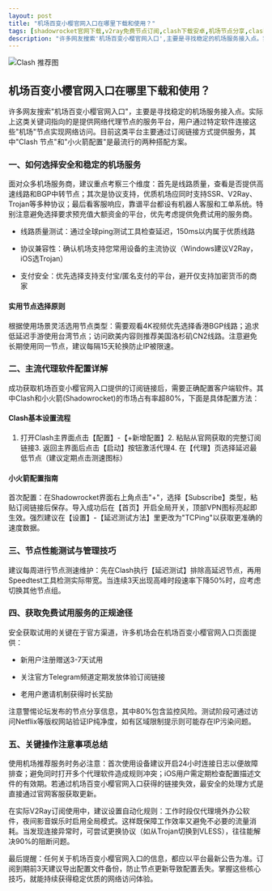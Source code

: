 ```yaml
---
layout: post
title: "机场百变小樱官网入口在哪里下载和使用？"
tags: [shadowrocket官网下载,v2ray免费节点订阅,clash下载安卓,机场节点分享,clash一键导入的网站,clash节点免费2025]
description: "许多网友搜索'机场百变小樱官网入口',主要是寻找稳定的机场服务接入点。实际上这类关键词指向的是提供网络代理节点的服务平台,用户通过特定软件连接这些'机场'节点实现网络访问。目前这类平台主要通过订阅链接方式提供服务,其中'Clash 节点'和'小火箭配置'是最流行的两种搭配方案。"
---
```


![Clash 推荐图](https://clashjd.github.io/assets/img/clash节点推荐.png)

## 机场百变小樱官网入口在哪里下载和使用？

许多网友搜索"机场百变小樱官网入口"，主要是寻找稳定的机场服务接入点。实际上这类关键词指向的是提供网络代理节点的服务平台，用户通过特定软件连接这些"机场"节点实现网络访问。目前这类平台主要通过订阅链接方式提供服务，其中"Clash 节点"和"小火箭配置"是最流行的两种搭配方案。

### 一、如何选择安全和稳定的机场服务

面对众多机场服务商，建议重点考察三个维度：首先是线路质量，查看是否提供高速线路和BGP中转节点；其次是协议支持，优质机场应同时支持SSR、V2Ray、Trojan等多种协议；最后看客服响应，靠谱平台都设有机器人客服和工单系统。特别注意避免选择要求预充值大额资金的平台，优先考虑提供免费试用的服务商。

- 线路质量测试：通过全球ping测试工具检查延迟，150ms以内属于优质线路

- 协议兼容性：确认机场支持您常用设备的主流协议（Windows建议V2Ray，iOS选Trojan）

- 支付安全：优先选择支持支付宝/匿名支付的平台，避开仅支持加密货币的商家

#### 实用节点选择原则

根据使用场景灵活选用节点类型：需要观看4K视频优先选择香港BGP线路；追求低延迟手游使用台湾节点；访问欧美内容则推荐美国洛杉矶CN2线路。注意避免长期使用同一节点，建议每隔15天轮换防止IP被限速。

### 二、主流代理软件配置详解

成功获取机场百变小樱官网入口提供的订阅链接后，需要正确配置客户端软件。其中Clash和小火箭(Shadowrocket)的市场占有率超80%，下面是具体配置方法：

#### Clash基本设置流程

1. 打开Clash主界面点击【配置】-【+新增配置】2. 粘贴从官网获取的完整订阅链接3. 返回主界面后点击【启动】按钮激活代理4. 在【代理】页选择延迟最低节点（建议定期点击测速图标）

#### 小火箭配置指南

首次配置：在Shadowrocket界面右上角点击"+"，选择【Subscribe】类型，粘贴订阅链接后保存。导入成功后在【首页】开启全局开关，顶部VPN图标亮起即生效。强烈建议在【设置】-【延迟测试方法】里更改为"TCPing"以获取更准确的速度数据。

### 三、节点性能测试与管理技巧

建议每周进行节点测速维护：先在Clash执行【延迟测试】排除高延迟节点，再用Speedtest工具检测实际带宽。当连续3天出现高峰时段速率下降50%时，应考虑切换其他节点组。

### 四、获取免费试用服务的正规途径

安全获取试用的关键在于官方渠道，许多机场会在机场百变小樱官网入口页面提供：

- 新用户注册赠送3-7天试用

- 关注官方Telegram频道定期发放体验订阅链接

- 老用户邀请机制获得时长奖励

注意警惕论坛发布的节点分享信息，其中80%包含监控风险。测试阶段可通过访问Netflix等版权网站验证IP纯净度，如有区域限制提示则可能存在IP污染问题。

### 五、关键操作注意事项总结

使用机场推荐服务时务必注意：首次使用设备建议开启24小时连接日志以便故障排查；避免同时打开多个代理软件造成规则冲突；iOS用户需定期检查配置描述文件的有效期。若通过机场百变小樱官网入口获得的链接失效，最安全的处理方式是直接通过官网客服获取更新。

在实际V2Ray订阅使用中，建议设置自动化规则：工作时段仅代理境外办公软件，夜间影音娱乐时启用全局模式。这样既保障工作效率又避免不必要的流量消耗。当发现连接异常时，可尝试更换协议（如从Trojan切换到VLESS），往往能解决90%的阻断问题。

最后提醒：任何关于机场百变小樱官网入口的信息，都应以平台最新公告为准。订阅到期前3天建议导出配置文件备份，防止节点更新导致配置丢失。掌握这些核心技巧，就能持续获得稳定优质的网络访问体验。
